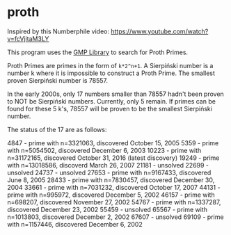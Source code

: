 # proth

Inspired by this Numberphile video:
https://www.youtube.com/watch?v=fcVjitaM3LY

This program uses the [GMP Library](https://gmplib.org/) to search for Proth Primes. 

Proth Primes are primes in the form of `k*2^n+1`.
A Sierpiński number is a number k where it is impossible to construct a Proth Prime.
The smallest proven Sierpiński number is 78557. 

In the early 2000s, only 17 numbers smaller than 78557 hadn't been proven to NOT be Sierpiński numbers.
Currently, only 5 remain. 
If primes can be found for these 5 k's, 78557 will be proven to be the smallest Sierpiński number.

The status of the 17 are as follows:

4847 -  prime with n=3321063, discovered October 15, 2005
5359 -  prime with n=5054502, discovered December 6, 2003
10223 - prime with n=31172165, discovered October 31, 2016 (latest discovery)
19249 - prime with n=13018586, discoverd March 26, 2007
21181 - unsolved
22699 - unsolved
24737 - unsolved
27653 - prime with n=9167433, discovered June 8, 2005
28433 - prime with n=7830457, discovered December 30, 2004
33661 - prime with n=7031232, discovered October 17, 2007
44131 - prime with n=995972, discovered December 5, 2002
46157 - prime with n=698207, discovered November 27, 2002
54767 - prime with n=1337287, discovered December 23, 2002
55459 - unsolved
65567 - prime with n=1013803, discovered December 2, 2002
67607 - unsolved
69109 - prime with n=1157446, discovered December 6, 2002